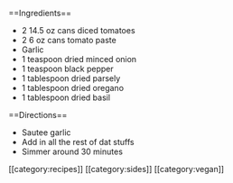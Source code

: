 ==Ingredients==
* 2 14.5 oz cans diced tomatoes
* 2 6 oz cans tomato paste
* Garlic
* 1 teaspoon dried minced onion 
* 1 teaspoon black pepper
* 1 tablespoon dried parsely
* 1 tablespoon dried oregano
* 1 tablespoon dried basil

==Directions==
* Sautee garlic
* Add in all the rest of dat stuffs
* Simmer around 30 minutes

[[category:recipes]] [[category:sides]] [[category:vegan]]
